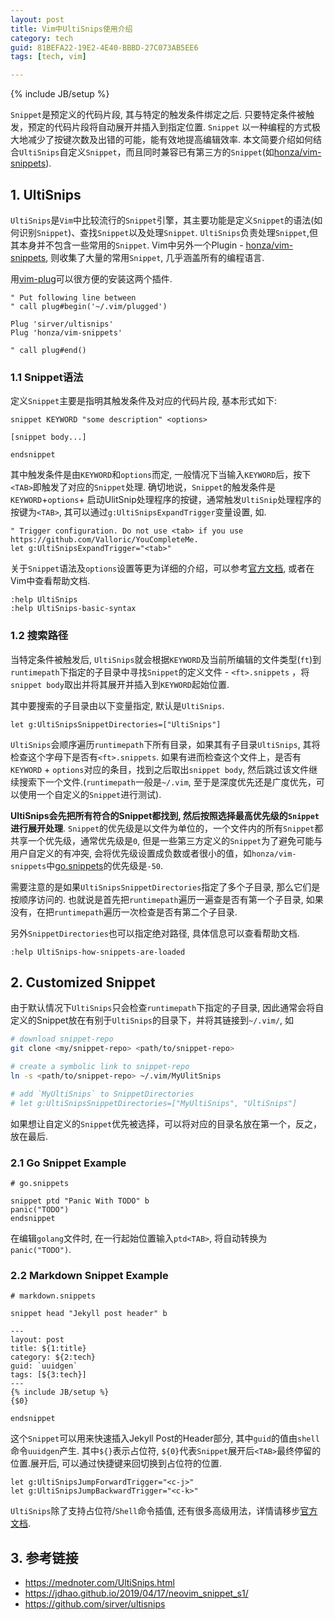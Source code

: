```yaml
---
layout: post
title: Vim中UltiSnips使用介绍
category: tech
guid: 81BEFA22-19E2-4E40-BBBD-27C073AB5EE6
tags: [tech, vim]

---
```

{% include JB/setup %}

`Snippet`是预定义的代码片段, 其与特定的触发条件绑定之后. 只要特定条件被触发，预定的代码片段将自动展开并插入到指定位置. `Snippet` 以一种编程的方式极大地减少了按键次数及出错的可能，能有效地提高编辑效率. 本文简要介绍如何结合`UltiSnips`自定义`Snippet`，而且同时兼容已有第三方的`Snippet`(如[honza/vim-snippets](https://github.com/honza/vim-snippets)).


## 1. UltiSnips

`UltiSnips`是`Vim`中比较流行的`Snippet`引擎，其主要功能是定义`Snippet`的语法(如何识别`Snippet`)、查找`Snippet`以及处理`Snippet`. `UltiSnips`负责处理`Snippet`,但其本身并不包含一些常用的`Snippet`. Vim中另外一个Plugin - [honza/vim-snippets](https://github.com/honza/vim-snippets), 则收集了大量的常用`Snippet`, 几乎涵盖所有的编程语言.

用[vim-plug](https://github.com/junegunn/vim-plug)可以很方便的安装这两个插件.

```vim
" Put following line between 
" call plug#begin('~/.vim/plugged')

Plug 'sirver/ultisnips'
Plug 'honza/vim-snippets'

" call plug#end()
```

### 1.1 Snippet语法
定义`Snippet`主要是指明其触发条件及对应的代码片段, 基本形式如下:

```
snippet KEYWORD "some description" <options>

[snippet body...]

endsnippet
```

其中触发条件是由`KEYWORD`和`options`而定, 一般情况下当输入`KEYWORD`后，按下`<TAB>`即触发了对应的`Snippet`处理. 确切地说，`Snippet`的触发条件是`KEYWORD`+`options`+ 启动UlitSnip处理程序的按键，通常触发`UltiSnip`处理程序的按键为`<TAB>`, 其可以通过`g:UltiSnipsExpandTrigger`变量设置, 如.

```vim
" Trigger configuration. Do not use <tab> if you use https://github.com/Valloric/YouCompleteMe.
let g:UltiSnipsExpandTrigger="<tab>"
```

关于`Snippet`语法及`options`设置等更为详细的介绍，可以参考[官方文档](https://github.com/SirVer/ultisnips/blob/master/doc/UltiSnips.txt), 或者在Vim中查看帮助文档.

```vim
:help UltiSnips
:help UltiSnips-basic-syntax
```

### 1.2 搜索路径
当特定条件被触发后, `UltiSnips`就会根据`KEYWORD`及当前所编辑的文件类型(`ft`)到`runtimepath`下指定的子目录中寻找`Snippet`的定义文件 - `<ft>.snippets` ，将`snippet body`取出并将其展开并插入到`KEYWORD`起始位置.

其中要搜索的子目录由以下变量指定, 默认是`UltiSnips`.

```vim
let g:UltiSnipsSnippetDirectories=["UltiSnips"]
```

`UltiSnips`会顺序遍历`runtimepath`下所有目录，如果其有子目录`UltiSnips`, 其将检查这个字母下是否有`<ft>.snippets`. 如果有进而检查这个文件上，是否有`KEYWORD` + `options`对应的条目，找到之后取出`snippet body`, 然后跳过该文件继续搜索下一个文件.(`runtimepath`一般是`~/.vim`, 至于是深度优先还是广度优先，可以使用一个自定义的`Snippet`进行测试).

**UltiSnips会先把所有符合的Snippet都找到, 然后按照选择最高优先级的`Snippet`进行展开处理**. `Snippet`的优先级是以文件为单位的，一个文件内的所有`Snippet`都共享一个优先级，通常优先级是`0`, 但是一些第三方定义的`Snippet`为了避免可能与用户自定义的有冲突, 会将优先级设置成负数或者很小的值，如`honza/vim-snippets`中[go.snippets](https://github.com/honza/vim-snippets/blob/62f46770378ab899f40c334de264ccd64dc2db57/UltiSnips/go.snippets#L3)的优先级是`-50`.


需要注意的是如果`UltiSnipsSnippetDirectories`指定了多个子目录, 那么它们是按顺序访问的. 也就说是首先把`runtimepath`遍历一遍查是否有第一个子目录, 如果没有，在把`runtimepath`遍历一次检查是否有第二个子目录.

另外`SnippetDirectories`也可以指定绝对路径, 具体信息可以查看帮助文档.

```vim
:help UltiSnips-how-snippets-are-loaded
```

## 2. Customized Snippet

由于默认情况下`UltiSnips`只会检查`runtimepath`下指定的子目录, 因此通常会将自定义的Snippet放在有别于`UltiSnips`的目录下，并将其链接到`~/.vim/`, 如

```bash
# download snippet-repo 
git clone <my/snippet-repo> <path/to/snippet-repo>

# create a symbolic link to snippet-repo
ln -s <path/to/snippet-repo> ~/.vim/MyUlitSnips

# add `MyUltiSnips` to SnippetDirectories
# let g:UltiSnipsSnippetDirectories=["MyUltiSnips", "UltiSnips"]
```

如果想让自定义的`Snippet`优先被选择，可以将对应的目录名放在第一个，反之，放在最后. 


### 2.1 Go Snippet Example

```
# go.snippets

snippet ptd "Panic With TODO" b
panic("TODO")
endsnippet
```
在编辑`golang`文件时, 在一行起始位置输入`ptd<TAB>`, 将自动转换为`panic("TODO")`.


### 2.2 Markdown Snippet Example


```
# markdown.snippets

snippet head "Jekyll post header" b

---
layout: post
title: ${1:title}
category: ${2:tech}
guid: `uuidgen`
tags: [${3:tech}]
---
{% include JB/setup %}
{$0}

endsnippet
```

这个`Snippet`可以用来快速插入Jekyll Post的Header部分, 其中`guid`的值由`shell`命令`uuidgen`产生. 其中`${}`表示占位符, `${0}`代表`Snippet`展开后`<TAB>`最终停留的位置.展开后, 可以通过快捷键来回切换到占位符的位置.

```vim
let g:UltiSnipsJumpForwardTrigger="<c-j>"
let g:UltiSnipsJumpBackwardTrigger="<c-k>"
```

`UltiSnips`除了支持占位符/`Shell`命令插值, 还有很多高级用法，详情请移步[官方文档](https://github.com/SirVer/ultisnips/blob/master/doc/UltiSnips.txt).

## 3. 参考链接

- <https://mednoter.com/UltiSnips.html>
- <https://jdhao.github.io/2019/04/17/neovim_snippet_s1/>
- <https://github.com/sirver/ultisnips>
